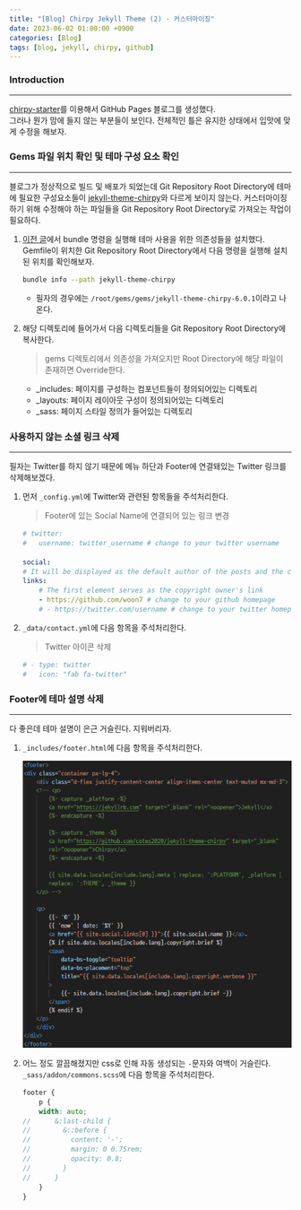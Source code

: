 ```yaml
---
title: "[Blog] Chirpy Jekyll Theme (2) - 커스터마이징"
date: 2023-06-02 01:00:00 +0900
categories: [Blog]
tags: [blog, jekyll, chirpy, github]
---
```



### Introduction
---
[chirpy-starter](https://github.com/cotes2020/chirpy-starter/)를 이용해서 GitHub Pages 블로그를 생성했다.  
그러나 뭔가 맘에 들지 않는 부분들이 보인다. 전체적인 틀은 유지한 상태에서 입맛에 맞게 수정을 해보자.


### Gems 파일 위치 확인 및 테마 구성 요소 확인
---
블로그가 정상적으로 빌드 및 배포가 되었는데 Git Repository Root Directory에 테마에 필요한 구성요소들이 [jekyll-theme-chirpy](https://github.com/cotes2020/jekyll-theme-chirpy)와 다르게 보이지 않는다. 커스터마이징 하기 위해 수정해야 하는 파일들을 Git Repository Root Directory로 가져오는 작업이 필요하다.

1. [이전 글](https://woon7.github.io/posts/jekyll-theme-chirpy-windows/)에서 bundle 명령을 실행해 테마 사용을 위한 의존성들을 설치했다. Gemfile이 위치한 Git Repository Root Directory에서 다음 명령을 실행해 설치된 위치를 확인해보자.
    ```sh
    bundle info --path jekyll-theme-chirpy
    ```
    - 필자의 경우에는 `/root/gems/gems/jekyll-theme-chirpy-6.0.1`이라고 나온다.

2. 해당 디렉토리에 들어가서 다음 디렉토리들을 Git Repository Root Directory에 복사한다.
    > gems 디렉토리에서 의존성을 가져오지만 Root Directory에 해당 파일이 존재하면 Override한다.
    - _includes: 페이지를 구성하는 컴포넌트들이 정의되어있는 디렉토리
    - _layouts: 페이지 레이아웃 구성이 정의되어있는 디렉토리
    - _sass: 페이지 스타일 정의가 들어있는 디렉토리


### 사용하지 않는 소셜 링크 삭제
---
필자는 Twitter를 하지 않기 때문에 메뉴 하단과 Footer에 연결돼있는 Twitter 링크를 삭제해보겠다.

1. 먼저 `_config.yml`에 Twitter와 관련된 항목들을 주석처리한다.
    > Footer에 있는 Social Name에 연결되어 있는 링크 변경

    ``` yml
    # twitter:
    #   username: twitter_username # change to your twitter username

    social:
    # It will be displayed as the default author of the posts and the copyright owner in the Footer -> 필자는 GitHub 링크를 연결되게 했다.
    links:
        # The first element serves as the copyright owner's link
        - https://github.com/woon7 # change to your github homepage
        # - https://twitter.com/username # change to your twitter homepage
    ```

2. `_data/contact.yml`에 다음 항목을 주석처리한다.
    > Twitter 아이콘 삭제
    
    ``` yml
    # - type: twitter
    #   icon: "fab fa-twitter"
    ```


### Footer에 테마 설명 삭제
---
다 좋은데 테마 설명이 은근 거슬린다. 지워버리자.

1. `_includes/footer.html`에 다음 항목을 주석처리한다.

    ![footer.html](/assets/img/2023-06-02-jekyll-theme-chirpy-customizing-1.png)

2. 어느 정도 깔끔해졌지만 css로 인해 자동 생성되는 `-`문자와 여백이 거슬린다. `_sass/addon/commons.scss`에 다음 항목을 주석처리한다.
    ```scss
    footer {
        p {
        width: auto;
    //      &:last-child {
    //        &::before {
    //          content: '-';
    //          margin: 0 0.75rem;
    //          opacity: 0.8;
    //        }
    //      }
        }
    }
    ```
